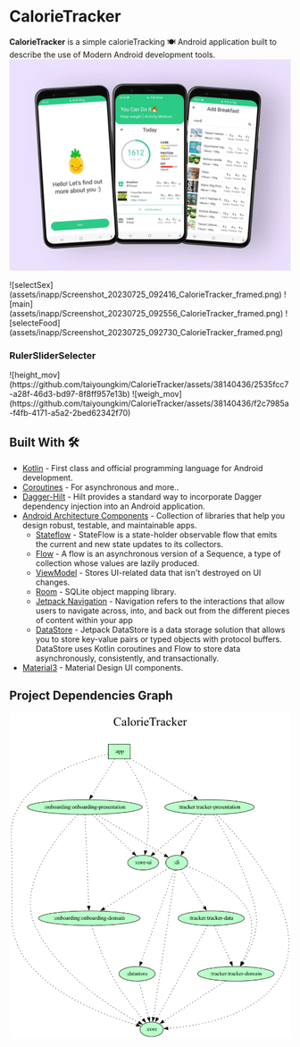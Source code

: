 # CalorieTracker
**CalorieTracker** is a simple calorieTracking 🍽️ Android application built to describe the use of Modern Android development tools.
![titleImage](assets/inapp/a237c004015b25bacdd767e3b6788621.webp)

<div>
    ![selectSex](assets/inapp/Screenshot_20230725_092416_CalorieTracker_framed.png)
    ![main](assets/inapp/Screenshot_20230725_092556_CalorieTracker_framed.png)
    ![selecteFood](assets/inapp/Screenshot_20230725_092730_CalorieTracker_framed.png)
</div>

### RulerSliderSelecter
<div>
    ![height_mov](https://github.com/taiyoungkim/CalorieTracker/assets/38140436/2535fcc7-a28f-46d3-bd97-8f8ff957e13b)
    ![weigh_mov](https://github.com/taiyoungkim/CalorieTracker/assets/38140436/f2c7985a-f4fb-4171-a5a2-2bed62342f70)
</div>

## Built With 🛠
- [Kotlin](https://kotlinlang.org/) - First class and official programming language for Android development.
- [Coroutines](https://kotlinlang.org/docs/reference/coroutines-overview.html) - For asynchronous and more..
- [Dagger-Hilt](https://dagger.dev/hilt/) - Hilt provides a standard way to incorporate Dagger dependency injection into an Android application.
- [Android Architecture Components](https://developer.android.com/topic/libraries/architecture) - Collection of libraries that help you design robust, testable, and maintainable apps.
    - [Stateflow](https://developer.android.com/kotlin/flow/stateflow-and-sharedflow) - StateFlow is a state-holder observable flow that emits the current and new state updates to its collectors.
    - [Flow](https://kotlinlang.org/docs/reference/coroutines/flow.html) - A flow is an asynchronous version of a Sequence, a type of collection whose values are lazily produced.
    - [ViewModel](https://developer.android.com/topic/libraries/architecture/viewmodel) - Stores UI-related data that isn't destroyed on UI changes.
    - [Room](https://developer.android.com/topic/libraries/architecture/room) - SQLite object mapping library.
    - [Jetpack Navigation](https://developer.android.com/guide/navigation) - Navigation refers to the interactions that allow users to navigate across, into, and back out from the different pieces of content within your app
    - [DataStore](https://developer.android.com/topic/libraries/architecture/datastore) - Jetpack DataStore is a data storage solution that allows you to store key-value pairs or typed objects with protocol buffers. DataStore uses Kotlin coroutines and Flow to store data asynchronously, consistently, and transactionally.
- [Material3](https://m3.material.io/) - Material Design UI components.

## Project Dependencies Graph

![dependencies](assets/dependency-graph/project.dot.png)
